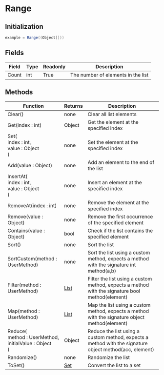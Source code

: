 # Range
## Initialization
```csharp
example = Range((Object[]))
```
## Fields
|Field|Type|Readonly|Description|
|---|---|---|---|
|Count|int|True|The number of elements in the list|
## Methods
|Function|Returns|Description|
|---|---|---|
|Clear()|none|Clear all list elements|
|Get(index : int)|Object|Get the element at the specified index|
|Set(<br/>index : int,<br/>value : Object<br/>)|none|Set the element at the specified index|
|Add(value : Object)|none|Add an element to the end of the list|
|InsertAt(<br/>index : int,<br/>value : Object<br/>)|none|Insert an element at the specified index|
|RemoveAt(index : int)|none|Remove the element at the specified index|
|Remove(value : Object)|none|Remove the first occurrence of the specified element|
|Contains(value : Object)|bool|Check if the list contains the specified element|
|Sort()|none|Sort the list|
|SortCustom(method : UserMethod)|none|Sort the list using a custom method, expects a method with the signature int method(a,b)|
|Filter(method : UserMethod)|[List](../objects/List.md)|Filter the list using a custom method, expects a method with the signature bool method(element)|
|Map(method : UserMethod)|[List](../objects/List.md)|Map the list using a custom method, expects a method with the signature object method(element)|
|Reduce(<br/>method : UserMethod,<br/>initialValue : Object<br/>)|Object|Reduce the list using a custom method, expects a method with the signature object method(acc, element)|
|Randomize()|none|Randomize the list|
|ToSet()|[Set](../objects/Set.md)|Convert the list to a set|
